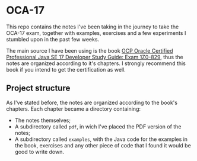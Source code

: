 # OCA-17

This repo contains the notes I've been taking in the journey to take the OCA-17 exam, together with examples, exercises and a few experiments I stumbled upon in the past few weeks. 

The main source I have been using is the book [OCP Oracle Certified Professional Java SE 17 Developer Study Guide: Exam 1Z0-829](https://www.amazon.com/Oracle-Certified-Professional-Developer-Study/dp/1119864585), thus the notes are organized according to it's chapters. I strongly recommend this book if you intend to get the certification as well.

## Project structure

As I've stated before, the notes are organized according to the book's chapters. Each chapter became a directory containing:
* The notes themselves;
* A subdirectory called `pdf`, in wich I've placed the PDF version of the notes;
* A subdirectory called `examples`, with the Java code for the examples in the book, exercises and any other piece of code that I found it would be good to write down.
